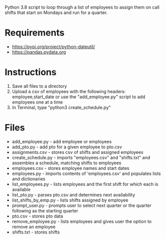 Python 3.8 script to loop through a list of employees to assign them on call shifts that start on Mondays and run for a quarter.

# Requirements
* https://pypi.org/project/python-dateutil/
* https://pandas.pydata.org

# Instructions
1. Save all files to a directory
1. Upload a csv of employees with the following headers: employee,start_date or use the "add_employee.py" script to add employees one at a time
1. In Terminal, type "python3 create_schedule.py"

# Files
* add_employee.py - add employee or employees
* add_pto.py - add pto for a given employee to pto.csv
* assignments.csv - stores csv of shifts and assigned employees
* create_schedule.py - imports "employees.csv" and "shifts.txt" and assembles a schedule, matching shifts to employees
* employees.csv - stores employee names and start dates
* employees.py - imports contents of 'employees.csv' and populates lists and dictionaries
* list_employees.py - lists employees and the first shift for which each is available
* list_pto.py - parses pto.csv and determines next availability
* list_shifts_by_emp.py - lists shifts assigned by employee
* prompt_user.py - prompts user to select next quarter or the quarter following as the starting quarter
* pto.csv - stores pto data
* remove_employee.py - lists employees and gives user the option to remove an employee
* shifts.txt - stores shifts

